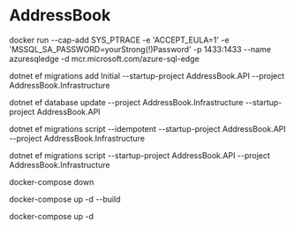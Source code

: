 # AddressBook

docker run --cap-add SYS_PTRACE -e 'ACCEPT_EULA=1' -e 'MSSQL_SA_PASSWORD=yourStrong(!)Password' -p 1433:1433 --name azuresqledge -d mcr.microsoft.com/azure-sql-edge

dotnet ef migrations add Initial --startup-project AddressBook.API --project AddressBook.Infrastructure

dotnet ef database update --project AddressBook.Infrastructure --startup-project AddressBook.API

dotnet ef migrations script --idempotent --startup-project AddressBook.API --project AddressBook.Infrastructure

dotnet ef migrations script --startup-project AddressBook.API --project AddressBook.Infrastructure

docker-compose down

docker-compose up -d --build

docker-compose up -d

